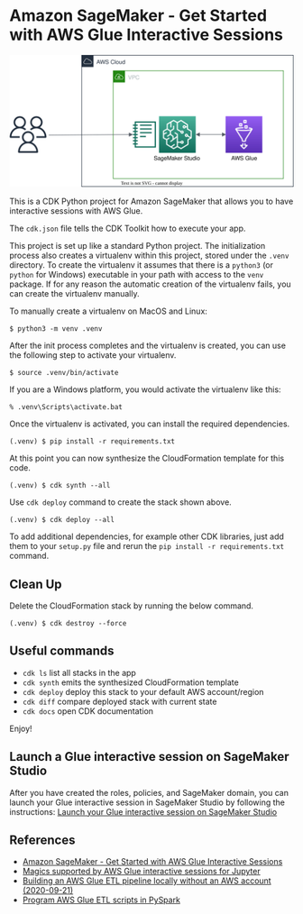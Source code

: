 
# Amazon SageMaker - Get Started with AWS Glue Interactive Sessions

![sagmaker-glue-arch](./sagemaker-glue-arch.svg)

This is a CDK Python project for Amazon SageMaker that allows you to have interactive sessions with AWS Glue.

The `cdk.json` file tells the CDK Toolkit how to execute your app.

This project is set up like a standard Python project.  The initialization
process also creates a virtualenv within this project, stored under the `.venv`
directory.  To create the virtualenv it assumes that there is a `python3`
(or `python` for Windows) executable in your path with access to the `venv`
package. If for any reason the automatic creation of the virtualenv fails,
you can create the virtualenv manually.

To manually create a virtualenv on MacOS and Linux:

```
$ python3 -m venv .venv
```

After the init process completes and the virtualenv is created, you can use the following
step to activate your virtualenv.

```
$ source .venv/bin/activate
```

If you are a Windows platform, you would activate the virtualenv like this:

```
% .venv\Scripts\activate.bat
```

Once the virtualenv is activated, you can install the required dependencies.

```
(.venv) $ pip install -r requirements.txt
```

At this point you can now synthesize the CloudFormation template for this code.

```
(.venv) $ cdk synth --all
```

Use `cdk deploy` command to create the stack shown above.

```
(.venv) $ cdk deploy --all
```

To add additional dependencies, for example other CDK libraries, just add
them to your `setup.py` file and rerun the `pip install -r requirements.txt`
command.

## Clean Up

Delete the CloudFormation stack by running the below command.

```
(.venv) $ cdk destroy --force
```

## Useful commands

 * `cdk ls`          list all stacks in the app
 * `cdk synth`       emits the synthesized CloudFormation template
 * `cdk deploy`      deploy this stack to your default AWS account/region
 * `cdk diff`        compare deployed stack with current state
 * `cdk docs`        open CDK documentation

Enjoy!


## Launch a Glue interactive session on SageMaker Studio

After you have created the roles, policies, and SageMaker domain, you can launch your Glue interactive session in SageMaker Studio by following the instructions: [Launch your Glue interactive session on SageMaker Studio](https://docs.aws.amazon.com/sagemaker/latest/dg/getting-started-glue-sm.html#glue-sm-launch)


## References

 * [Amazon SageMaker - Get Started with AWS Glue Interactive Sessions](https://docs.aws.amazon.com/sagemaker/latest/dg/getting-started-glue-sm.html)
 * [Magics supported by AWS Glue interactive sessions for Jupyter](https://docs.aws.amazon.com/glue/latest/dg/interactive-sessions-magics.html#interactive-sessions-supported-magics)
 * [Building an AWS Glue ETL pipeline locally without an AWS account (2020-09-21)](https://aws.amazon.com/blogs/big-data/building-an-aws-glue-etl-pipeline-locally-without-an-aws-account/)
 * [Program AWS Glue ETL scripts in PySpark](https://docs.aws.amazon.com/glue/latest/dg/aws-glue-programming-python.html)